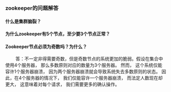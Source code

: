### zookeeper的问题解答

#### 什么是集群脑裂？


#### 为什么zookeeper有5个节点，至少要3个节点正常？


#### Zookeeper节点必须为奇数吗？为什么？

&nbsp;　　答：不一定非得需要奇数，但是奇数节点的系统更加的脆弱。假设在集合中使用4个服务器， 那么多数原则对应的数量为3个服务器。 然而， 这个系统仅能容许1个服务器崩溃， 因为两个服务器崩溃就会导致系统失去多数原则的状态。 因此，在4个服务器的情况下， 我们仅能容许一个服务器崩溃， 而法定人数现在却更大， 这意味着对每个请求， 我们需要更多的确认操作。



